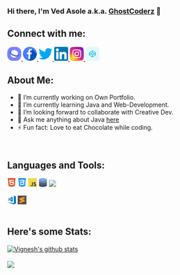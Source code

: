 
### Hi there, I'm Ved Asole a.k.a. [GhostCoderz](https://GhostCoderz.github.io/Portfolio/) 👋

## Connect with me:<br/>
<a href="https://GhostCoderz.github.io/Portfolio/" class="Web">
    <img height="32" width="32" src="https://github.com/DUD3-droid/DUD3-droid/blob/main/assets/Web.png" />
</a>
<a href="https://en-gb.facebook.com/vedasole123">
    <img height="32" width="32" src="https://github.com/DUD3-droid/DUD3-droid/blob/main/assets/facebook.svg" />
</a>
<a href="https://twitter.com/AsoleVed" class="twitter">
    <img height="32" width="32" src="https://github.com/DUD3-droid/DUD3-droid/blob/main/assets/twitter.svg" />
</a>
<a href="https://in.linkedin.com/in/ved-asole-000562201" class="linkedin">
    <img height="32" width="32" src="https://github.com/DUD3-droid/DUD3-droid/blob/main/assets/linkedin.png" />
</a>
<a href="https://www.instagram.com/ved_asole/" class="instagram">
    <img height="32" width="32" src="https://github.com/DUD3-droid/DUD3-droid/blob/main/assets/instagram.svg" />
</a>
<a href="https://codepen.io/GhostCoderz" class="codepen">
   <img height="32" width="32" src="https://github.com/DUD3-droid/DUD3-droid/blob/main/assets/codepen.svg" />
</a>

<br/>

## About Me: 
- 🔭 I’m currently working on Own Portfolio.
- 🌱 I’m currently learning Java and Web-Development.
- 👯 I’m looking forward to collaborate with Creative Dev.
- 💬 Ask me anything about Java [here](https://github.com/GhostCoderz/GhostCoderz/issues)
- ⚡ Fun fact: Love to eat Chocolate while coding.

<br/>

## Languages and Tools:  
<code><img height="20" src="https://github.com/DUD3-droid/DUD3-droid/blob/main/assets/html5.svg"></code>
<code><img height="20" src="https://github.com/DUD3-droid/DUD3-droid/blob/main/assets/css-3.svg"></code>
<code><img height="20" src="https://raw.githubusercontent.com/github/explore/80688e429a7d4ef2fca1e82350fe8e3517d3494d/topics/javascript/javascript.png"></code>
<code><img height="20" src="https://github.com/DUD3-droid/DUD3-droid/blob/main/assets/mysql.svg"></code>
<code><img height="30" src="https://github.com/DUD3-droid/DUD3-droid/blob/main/assets/java.png"></code>
<br />  <br />
<code><img height="20" src="https://github.com/DUD3-droid/DUD3-droid/blob/main/assets/visual-studio.png"></code>
<code><img height="20" src="https://github.com/DUD3-droid/DUD3-droid/blob/main/assets/sublime-text.svg"></code>
<br />  <br />

## Here's some Stats:
<a href="#">
  <img align="center" src="https://github-readme-stats.dud3-droid.vercel.app/api?username=GhostCoderz&&show_icons=true&title_color=ffffff&icon_color=bb2acf&text_color=daf7dc&bg_color=151515" alt="Vignesh's github stats" />
</a><br/><br/>
<a href="#">
  <img align="center" src="https://github-readme-stats.dud3-droid.vercel.app/api/top-langs/?username=GhostCoderz&layout=compact&theme=material-palenight" />
</a><br /><br />

